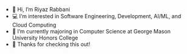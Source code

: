 - 👋 Hi, I’m Riyaz Rabbani
- 💻 I’m interested in Software Engineering, Development, AI/ML, and Cloud Computing
- 🌱 I’m currently majoring in Computer Science at George Mason University Honors College
- 🙂 Thanks for checking this out!

